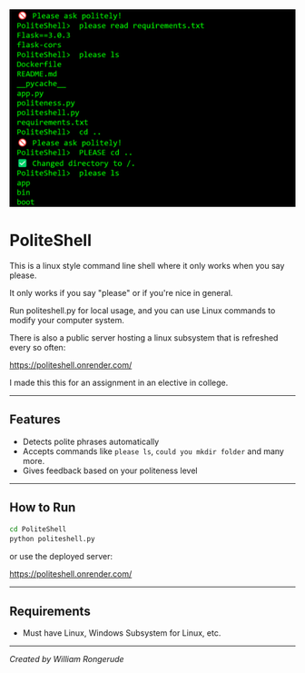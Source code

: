 <img src="assets/use2.png" width="600">


# PoliteShell

This is a linux style command line shell where it only works when you say please.

It only works if you say "please" or if you're nice in general.

Run politeshell.py for local usage, and you can use Linux commands to modify your computer system.

There is also a public server hosting a linux subsystem that is refreshed every so often:

https://politeshell.onrender.com/

I made this this for an assignment in an elective in college.

---

## Features

- Detects polite phrases automatically
- Accepts commands like `please ls`, `could you mkdir folder` and many more.
- Gives feedback based on your politeness level

---

## How to Run 

```bash
cd PoliteShell
python politeshell.py

```

or use the deployed server:

https://politeshell.onrender.com/

---

## Requirements

- Must have Linux, Windows Subsystem for Linux, etc.

---

*Created by William Rongerude*
